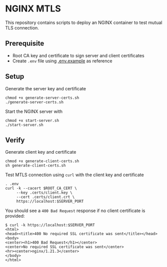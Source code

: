 # NGINX MTLS

This repository contains scripts to deploy an NGINX container to test mutual TLS connection.

## Prerequisite

- Root CA key and certificate to sign server and client certificates
- Create `.env` file using [.env.example](./.env.example) as reference

## Setup

Generate the server key and certificate
```
chmod +x generate-server-certs.sh
./generate-server-certs.sh
```

Start the NGINX server with
```
chmod +x start-server.sh
./start-server.sh
```

## Verify

Generate client key and certificate
```
chmod +x generate-client-certs.sh
sh generate-client-certs.sh
```

Test MTLS connection using `curl` with the client key and certificate
```
. .env
curl -k --cacert $ROOT_CA_CERT \
     --key .certs/client.key \
     --cert .certs/client.crt \
     https://localhost:$SERVER_PORT
```

You should see a `400 Bad Request` response if no client certificate is provided:
```
$ curl -k https://localhost:$SERVER_PORT
<html>
<head><title>400 No required SSL certificate was sent</title></head>
<body>
<center><h1>400 Bad Request</h1></center>
<center>No required SSL certificate was sent</center>
<hr><center>nginx/1.21.3</center>
</body>
</html>
```

